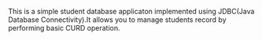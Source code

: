 This is a simple student database applicaton implemented using JDBC(Java Database Connectivity).It allows you to manage students record by performing basic CURD
operation.
